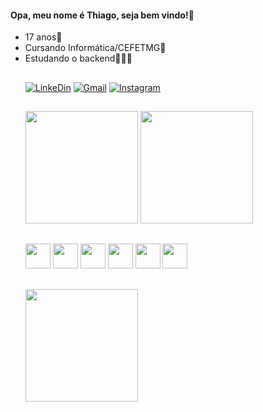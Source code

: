 <h4>Opa, meu nome é Thiago, seja bem vindo!🤝</h4>

<ul>
    <li>17 anos🍃</li>
    <li>Cursando Informática/CEFETMG📘</li>
    <li>Estudando o backend🧑🏻‍💻</li>
<ui>

##

[![LinkeDin](https://img.shields.io/badge/linkedin-%230077B5.svg?style=for-the-badge&logo=linkedin&logoColor=white)](https://www.linkedin.com/in/thiago-hip%C3%B3lito-540948279/)
[![Gmail](https://img.shields.io/badge/Gmail-D14836?style=for-the-badge&logo=gmail&logoColor=white)](mailto:thiaggohipolitomoreira@gmail.com)
[![Instagram](https://img.shields.io/badge/Instagram-%23E4405F.svg?style=for-the-badge&logo=Instagram&logoColor=white)](https://www.instagram.com/thiagohipmor/)

##

 <img height="180em" src="https://github-readme-stats.vercel.app/api?username=fernandavictoria&show_icons=true&theme=onedark"/></div>
 <img height="180em" src="https://github-readme-stats.vercel.app/api/top-langs/?username=thiagohip&layout=compact&langs_count=6&theme=onedark"/>


##

<div> 
    <img height="40" src="https://cdn.jsdelivr.net/gh/devicons/devicon/icons/cplusplus/cplusplus-original.svg" />  
    <img height="40"src="https://cdn.jsdelivr.net/gh/devicons/devicon/icons/python/python-original.svg" />     
    <img height="40" src="https://cdn.jsdelivr.net/gh/devicons/devicon/icons/html5/html5-original.svg" />
    <img height="40"src="https://cdn.jsdelivr.net/gh/devicons/devicon/icons/css3/css3-original.svg" />
    <img height="40"src="https://cdn.jsdelivr.net/gh/devicons/devicon/icons/javascript/javascript-original.svg" />
    <img height="40" src="https://cdn.jsdelivr.net/gh/devicons/devicon/icons/react/react-original.svg" />       
</div>

##

<img height="180" src="https://giffiles.alphacoders.com/219/219969.gif"/>
          
          

